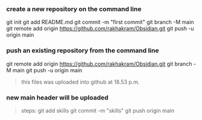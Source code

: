 ### create a new repository on the command line
git init
git add README.md
git commit -m "first commit"
git branch -M main
git remote add origin https://github.com/rakhakram/Obsidian.git
git push -u origin main

### push an existing repository from the command line
git remote add origin https://github.com/rakhakram/Obsidian.git
git branch -M main
git push -u origin main

> this files was uploaded into github at 18.53 p.m.

### new main header will be uploaded
> steps:
> git add skills
> git commit -m "skills"
> git push origin main
